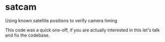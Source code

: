satcam
======

Using known satellite positions to verify camera timing

This code was a quick one-off, if you are actually interested in this let's talk and fix the codebase.
